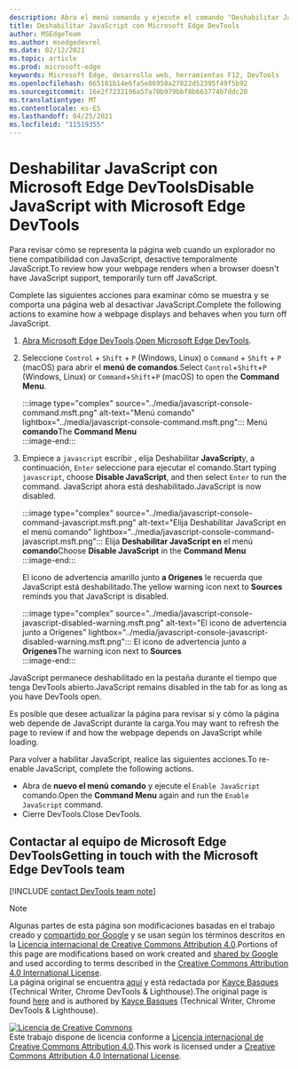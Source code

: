 ```yaml
---
description: Abra el menú comando y ejecute el comando "Deshabilitar JavaScript".
title: Deshabilitar JavaScript con Microsoft Edge DevTools
author: MSEdgeTeam
ms.author: msedgedevrel
ms.date: 02/12/2021
ms.topic: article
ms.prod: microsoft-edge
keywords: Microsoft Edge, desarrollo web, herramientas F12, DevTools
ms.openlocfilehash: 665181b14e6fa5e86950a27822d52395f49f5b92
ms.sourcegitcommit: 16e2f7232196a57a70b979bbf8b663774b7ddc20
ms.translationtype: MT
ms.contentlocale: es-ES
ms.lasthandoff: 04/25/2021
ms.locfileid: "11519355"
---
```

<!-- Copyright Kayce Basques 

   Licensed under the Apache License, Version 2.0 (the "License");
   you may not use this file except in compliance with the License.
   You may obtain a copy of the License at

       https://www.apache.org/licenses/LICENSE-2.0

   Unless required by applicable law or agreed to in writing, software
   distributed under the License is distributed on an "AS IS" BASIS,
   WITHOUT WARRANTIES OR CONDITIONS OF ANY KIND, either express or implied.
   See the License for the specific language governing permissions and
   limitations under the License.  -->

# <a name="disable-javascript-with-microsoft-edge-devtools"></a><span data-ttu-id="c64f0-104">Deshabilitar JavaScript con Microsoft Edge DevTools</span><span class="sxs-lookup"><span data-stu-id="c64f0-104">Disable JavaScript with Microsoft Edge DevTools</span></span>  

<span data-ttu-id="c64f0-105">Para revisar cómo se representa la página web cuando un explorador no tiene compatibilidad con JavaScript, desactive temporalmente JavaScript.</span><span class="sxs-lookup"><span data-stu-id="c64f0-105">To review how your webpage renders when a browser doesn't have JavaScript support, temporarily turn off JavaScript.</span></span>

<span data-ttu-id="c64f0-106">Complete las siguientes acciones para examinar cómo se muestra y se comporta una página web al desactivar JavaScript.</span><span class="sxs-lookup"><span data-stu-id="c64f0-106">Complete the following actions to examine how a webpage displays and behaves when you turn off JavaScript.</span></span>  

1.  <span data-ttu-id="c64f0-107">[Abra Microsoft Edge DevTools][DevToolsOpen].</span><span class="sxs-lookup"><span data-stu-id="c64f0-107">[Open Microsoft Edge DevTools][DevToolsOpen].</span></span>  
1.  <span data-ttu-id="c64f0-108">Seleccione `Control` + `Shift` + `P` \(Windows, Linux\) o `Command` + `Shift` + `P` \(macOS\) para abrir el **menú de comandos**.</span><span class="sxs-lookup"><span data-stu-id="c64f0-108">Select `Control`+`Shift`+`P` \(Windows, Linux\) or `Command`+`Shift`+`P` \(macOS\) to open the **Command Menu**.</span></span>  
    
    :::image type="complex" source="../media/javascript-console-command.msft.png" alt-text="Menú comando" lightbox="../media/javascript-console-command.msft.png":::
       <span data-ttu-id="c64f0-110">Menú **comando**</span><span class="sxs-lookup"><span data-stu-id="c64f0-110">The **Command Menu**</span></span>  
    :::image-end:::  
    
1.  <span data-ttu-id="c64f0-111">Empiece a `javascript` escribir , elija Deshabilitar **JavaScript**y, a continuación, `Enter` seleccione para ejecutar el comando.</span><span class="sxs-lookup"><span data-stu-id="c64f0-111">Start typing `javascript`, choose **Disable JavaScript**, and then select `Enter` to run the command.</span></span>  <span data-ttu-id="c64f0-112">JavaScript ahora está deshabilitado.</span><span class="sxs-lookup"><span data-stu-id="c64f0-112">JavaScript is now disabled.</span></span>  
    
    :::image type="complex" source="../media/javascript-console-command-javascript.msft.png" alt-text="Elija Deshabilitar JavaScript en el menú comando" lightbox="../media/javascript-console-command-javascript.msft.png":::
       <span data-ttu-id="c64f0-114">Elija **Deshabilitar JavaScript en** el menú **comando**</span><span class="sxs-lookup"><span data-stu-id="c64f0-114">Choose **Disable JavaScript** in the **Command Menu**</span></span>  
    :::image-end:::  
    
    <span data-ttu-id="c64f0-115">El icono de advertencia amarillo junto **a Orígenes** le recuerda que JavaScript está deshabilitado.</span><span class="sxs-lookup"><span data-stu-id="c64f0-115">The yellow warning icon next to **Sources** reminds you that JavaScript is disabled.</span></span>  
    
    :::image type="complex" source="../media/javascript-console-javascript-disabled-warning.msft.png" alt-text="El icono de advertencia junto a Orígenes" lightbox="../media/javascript-console-javascript-disabled-warning.msft.png":::
       <span data-ttu-id="c64f0-117">El icono de advertencia junto a **Orígenes**</span><span class="sxs-lookup"><span data-stu-id="c64f0-117">The warning icon next to **Sources**</span></span>  
    :::image-end:::  
    
<span data-ttu-id="c64f0-118">JavaScript permanece deshabilitado en la pestaña durante el tiempo que tenga DevTools abierto.</span><span class="sxs-lookup"><span data-stu-id="c64f0-118">JavaScript remains disabled in the tab for as long as you have DevTools open.</span></span>  

<span data-ttu-id="c64f0-119">Es posible que desee actualizar la página para revisar si y cómo la página web depende de JavaScript durante la carga.</span><span class="sxs-lookup"><span data-stu-id="c64f0-119">You may want to refresh the page to review if and how the webpage depends on JavaScript while loading.</span></span>  

<span data-ttu-id="c64f0-120">Para volver a habilitar JavaScript, realice las siguientes acciones.</span><span class="sxs-lookup"><span data-stu-id="c64f0-120">To re-enable JavaScript, complete the following actions.</span></span>  

*   <span data-ttu-id="c64f0-121">Abra de **nuevo el menú comando** y ejecute el `Enable JavaScript` comando.</span><span class="sxs-lookup"><span data-stu-id="c64f0-121">Open the **Command Menu** again and run the `Enable JavaScript` command.</span></span>  
*   <span data-ttu-id="c64f0-122">Cierre DevTools.</span><span class="sxs-lookup"><span data-stu-id="c64f0-122">Close DevTools.</span></span>  

## <a name="getting-in-touch-with-the-microsoft-edge-devtools-team"></a><span data-ttu-id="c64f0-123">Contactar al equipo de Microsoft Edge DevTools</span><span class="sxs-lookup"><span data-stu-id="c64f0-123">Getting in touch with the Microsoft Edge DevTools team</span></span>  

[!INCLUDE [contact DevTools team note](../includes/contact-devtools-team-note.md)]  

<!-- links -->  

[DevToolsOpen]: ../open/index.md "Abra Microsoft Edge DevTools | Microsoft Docs"  

> [!NOTE]
> <span data-ttu-id="c64f0-125">Algunas partes de esta página son modificaciones basadas en el trabajo creado y [compartido por Google][GoogleSitePolicies] y se usan según los términos descritos en la [Licencia internacional de Creative Commons Attribution 4.0][CCA4IL].</span><span class="sxs-lookup"><span data-stu-id="c64f0-125">Portions of this page are modifications based on work created and [shared by Google][GoogleSitePolicies] and used according to terms described in the [Creative Commons Attribution 4.0 International License][CCA4IL].</span></span>  
> <span data-ttu-id="c64f0-126">La página original se encuentra [aquí](https://developers.google.com/web/tools/chrome-devtools/javascript/disable) y está redactada por [Kayce Basques][KayceBasques] \(Technical Writer, Chrome DevTools \& Lighthouse\).</span><span class="sxs-lookup"><span data-stu-id="c64f0-126">The original page is found [here](https://developers.google.com/web/tools/chrome-devtools/javascript/disable) and is authored by [Kayce Basques][KayceBasques] \(Technical Writer, Chrome DevTools \& Lighthouse\).</span></span>  

[![Licencia de Creative Commons][CCby4Image]][CCA4IL]  
<span data-ttu-id="c64f0-128">Este trabajo dispone de licencia conforme a [Licencia internacional de Creative Commons Attribution 4.0][CCA4IL].</span><span class="sxs-lookup"><span data-stu-id="c64f0-128">This work is licensed under a [Creative Commons Attribution 4.0 International License][CCA4IL].</span></span>  

[CCA4IL]: https://creativecommons.org/licenses/by/4.0  
[CCby4Image]: https://i.creativecommons.org/l/by/4.0/88x31.png  
[GoogleSitePolicies]: https://developers.google.com/terms/site-policies  
[KayceBasques]: https://developers.google.com/web/resources/contributors/kaycebasques  

